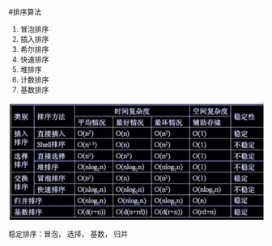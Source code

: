 #排序算法
1. 冒泡排序
2. 插入排序
3. 希尔排序
4. 快速排序
5. 堆排序
6. 计数排序
7. 基数排序

![](975503-20170214211234550-1109833343.png)

稳定排序：冒泡， 选择， 基数， 归并




